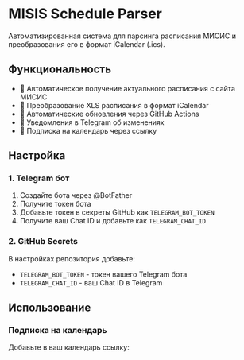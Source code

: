 # MISIS Schedule Parser

Автоматизированная система для парсинга расписания МИСИС и преобразования его в формат iCalendar (.ics).

## Функциональность

- 📅 Автоматическое получение актуального расписания с сайта МИСИС
- 🔄 Преобразование XLS расписания в формат iCalendar
- 🤖 Автоматические обновления через GitHub Actions
- 📱 Уведомления в Telegram об изменениях
- 📲 Подписка на календарь через ссылку

## Настройка

### 1. Telegram бот

1. Создайте бота через @BotFather
2. Получите токен бота
3. Добавьте токен в секреты GitHub как `TELEGRAM_BOT_TOKEN`
4. Получите ваш Chat ID и добавьте как `TELEGRAM_CHAT_ID`

### 2. GitHub Secrets

В настройках репозитория добавьте:
- `TELEGRAM_BOT_TOKEN` - токен вашего Telegram бота
- `TELEGRAM_CHAT_ID` - ваш Chat ID в Telegram

## Использование

### Подписка на календарь

Добавьте в ваш календарь ссылку:
